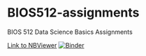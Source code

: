 # BIOS512-assignments
BIOS 512 Data Science Basics Assignments

[Link to NBViewer](https://nbviewer.jupyter.org/github/gkbecker/bios512/tree/master)
[![Binder](https://mybinder.org/badge_logo.svg)](https://mybinder.org/v2/gh/gkbecker/BIOS512-assignments/master)
